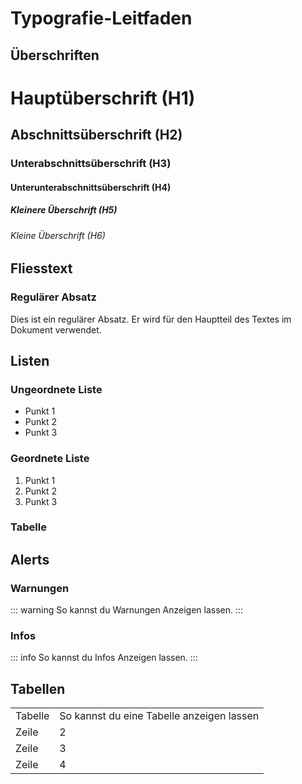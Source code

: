 # Typografie-Leitfaden

## Überschriften

# Hauptüberschrift (H1)

## Abschnittsüberschrift (H2)

### Unterabschnittsüberschrift (H3)

#### Unterunterabschnittsüberschrift (H4)

##### Kleinere Überschrift (H5)

###### Kleine Überschrift (H6)

## Fliesstext

### Regulärer Absatz
Dies ist ein regulärer Absatz. Er wird für den Hauptteil des Textes im Dokument verwendet.


## Listen

### Ungeordnete Liste
- Punkt 1
- Punkt 2
- Punkt 3

### Geordnete Liste
1. Punkt 1
2. Punkt 2
3. Punkt 3

### Tabelle


## Alerts

### Warnungen

::: warning
So kannst du Warnungen Anzeigen lassen.
:::

### Infos

::: info
So kannst du Infos Anzeigen lassen.
:::

## Tabellen

|                    |                                                                                                  |
|--------------------|--------------------------------------------------------------------------------------------------|
| Tabelle            | So kannst du eine Tabelle anzeigen lassen                                                        |
| Zeile              | 2                                                                                                |
| Zeile              | 3                                                                                                |
| Zeile              | 4                                                                                                |